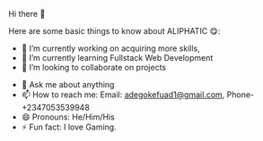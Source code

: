 Hi there 👋 

Here are some basic things to know about ALIPHATIC 😋:


- 🔭 I’m currently working on acquiring more skills,
- 🌱 I’m currently learning Fullstack Web Development
- 👯 I’m looking to collaborate on projects 
<!--- 🤔 I’m looking for help with--> 
- 💬 Ask me about anything
- 📫 How to reach me: Email: adegokefuad1@gmail.com, Phone- +2347053539948
- 😄 Pronouns: He/Him/His
- ⚡ Fun fact: I love Gaming.
